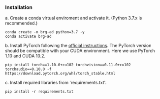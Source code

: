 ### Installation 

a. Create a conda virtual enviroment and activate it. (Python 3.7.x is recommended.)

```shell 
conda create -n brg-ad python=3.7 -y
conda activate brg-ad
```

b. Install PyTorch following the [official instructions](https://pytorch.org/). The PyTorch version should be compatible with your CUDA environment. Here we use PyTorch 1.10 and CUDA 10.2.

```shell
pip install torch==1.10.0+cu102 torchvision==0.11.0+cu102 torchaudio==0.10.0 -f https://download.pytorch.org/whl/torch_stable.html
```

c. Install required libraries from 'requirements.txt'.

```shell
pip install -r requirements.txt
```